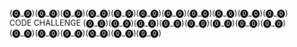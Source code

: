 (⓿_⓿)(⓿_⓿)(⓿_⓿)(⓿_⓿)(⓿_⓿)(⓿_⓿)(⓿_⓿)(⓿_⓿)(⓿_⓿)(⓿_⓿)(⓿_⓿) CODE CHALLENGE (⓿_⓿)(⓿_⓿)(⓿_⓿)(⓿_⓿)(⓿_⓿)(⓿_⓿)(⓿_⓿)(⓿_⓿)(⓿_⓿)(⓿_⓿)(⓿_⓿)(⓿_⓿)(⓿_⓿)(⓿_⓿)
